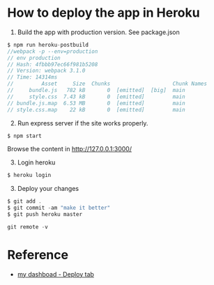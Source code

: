 # How to deploy the app in Heroku
1. Build the app with production version. See package.json

```js
$ npm run heroku-postbuild
//webpack -p --env=production
// env production
// Hash: 4fbbb97ec66f981b5208
// Version: webpack 3.1.0
// Time: 14314ms
//         Asset     Size  Chunks                    Chunk Names
//     bundle.js   782 kB       0  [emitted]  [big]  main
//     style.css  7.43 kB       0  [emitted]         main
// bundle.js.map  6.53 MB       0  [emitted]         main
// style.css.map    22 kB       0  [emitted]         main
```
2. Run express server if the site works properly.
```js
$ npm start
```   
Browse the content in http://127.0.0.1:3000/

3. Login heroku

```js
$ heroku login
```

3. Deploy your changes

```js
$ git add .
$ git commit -am "make it better"
$ git push heroku master
```

```js
git remote -v

```

# Reference
- [my dashboad - Deploy tab](https://dashboard.heroku.com/apps/react-hirokoymj/deploy/heroku-git)